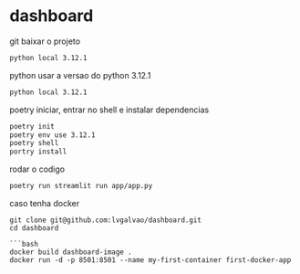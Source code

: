 # dashboard

git
baixar o projeto
```bash
python local 3.12.1
```

python
usar a versao do python 3.12.1
```bash
python local 3.12.1
```

poetry
iniciar, entrar no shell e instalar dependencias
```bash
poetry init
poetry env use 3.12.1
poetry shell
portry install
```

rodar o codigo
```bash
poetry run streamlit run app/app.py
```


caso tenha docker


```
git clone git@github.com:lvgalvao/dashboard.git
cd dashboard

```bash
docker build dashboard-image .
docker run -d -p 8501:8501 --name my-first-container first-docker-app
```
